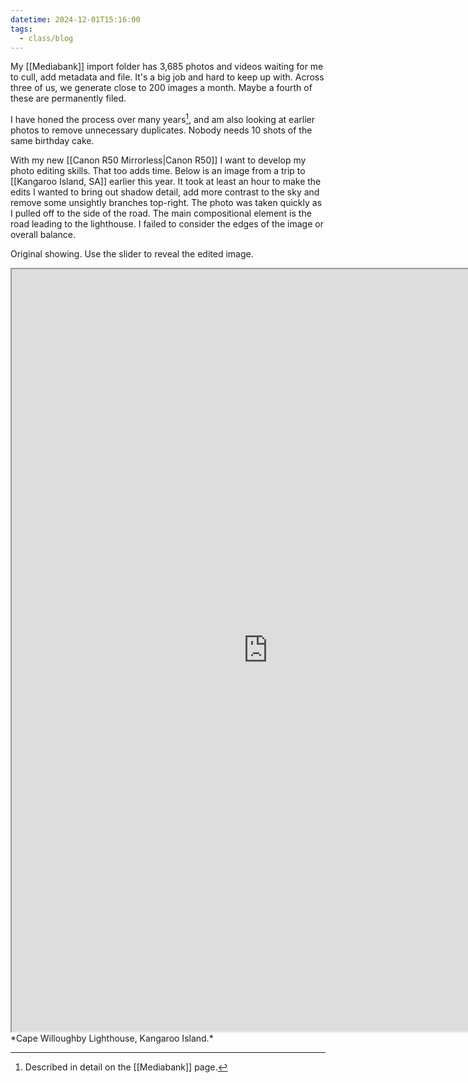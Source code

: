 ```yaml
---
datetime: 2024-12-01T15:16:00
tags:
  - class/blog
---
```

My [[Mediabank]] import folder has 3,685 photos and videos waiting for me to cull, add metadata and file. It's a big job and hard to keep up with. Across three of us, we generate close to 200 images a month. Maybe a fourth of these are permanently filed.

I have honed the process over many years[^1], and am also looking at earlier photos to remove unnecessary duplicates. Nobody needs 10 shots of the same birthday cake.

With my new [[Canon R50 Mirrorless|Canon R50]] I want to develop my photo editing skills. That too adds time. Below is an image from a trip to [[Kangaroo Island, SA]] earlier this year. It took at least an hour to make the edits I wanted to bring out shadow detail, add more contrast to the sky and remove some unsightly branches top-right. The photo was taken quickly as I pulled off to the side of the road. The main compositional element is the road leading to the lighthouse. I failed to consider the edges of the image or overall balance. 

Original showing. Use the slider to reveal the edited image.

<iframe id="sliderFrame"
		src="https://quantumgardener.info/slider?before=/assets/lighthouse-before.webp&after=/assets/lighthouse-after.webp" 
		width="820" 
		height="1220">
</iframe>
*Cape Willoughby Lighthouse, Kangaroo Island.*

[^1]: Described in detail on the [[Mediabank]] page.